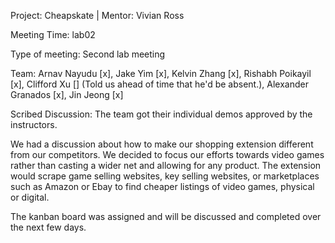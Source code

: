 Project: Cheapskate | Mentor: Vivian Ross

Meeting Time: lab02

Type of meeting: Second lab meeting

Team: Arnav Nayudu [x], Jake Yim [x], Kelvin Zhang [x], Rishabh Poikayil [x], Clifford Xu [] (Told us ahead of time that he'd be absent.), Alexander Granados [x], Jin Jeong [x]

Scribed Discussion:
The team got their individual demos approved by the instructors. 

We had a discussion about how to make our shopping extension different from our competitors. We decided to focus our efforts towards video games rather than casting a wider net and allowing for any product. The extension would scrape game selling websites, key selling websites, or marketplaces such as Amazon or Ebay to find cheaper listings of video games, physical or digital. 

The kanban board was assigned and will be discussed and completed over the next few days.
